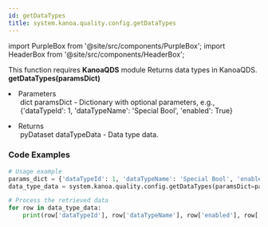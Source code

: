```yaml
---
id: getDataTypes
title: system.kanoa.quality.config.getDataTypes
---
```


import PurpleBox from '@site/src/components/PurpleBox';
import HeaderBox from '@site/src/components/HeaderBox';

<PurpleBox>This function requires <b>KanoaQDS</b> module</PurpleBox>
<HeaderBox header="Description">Returns data types in KanoaQDS.</HeaderBox>
<HeaderBox header="Syntax">
    <b>getDataTypes(paramsDict)</b>
    <li> Parameters <br />
        <ul>dict paramsDict - Dictionary with optional parameters, e.g., &#123;'dataTypeId': 1, 'dataTypeName': 'Special Bool', 'enabled': True}</ul>
    </li>
    <li> Returns <br />
        <ul>pyDataset dataTypeData - Data type data.</ul>
    </li>
</HeaderBox>

### Code Examples
```python
# Usage example
params_dict = {'dataTypeId': 1, 'dataTypeName': 'Special Bool', 'enabled': True}
data_type_data = system.kanoa.quality.config.getDataTypes(paramsDict=params_dict)

# Process the retrieved data
for row in data_type_data:
    print(row['dataTypeId'], row['dataTypeName'], row['enabled'], row['isNumeric'], row['pickListEnabled'], row['isTriggerType'])

